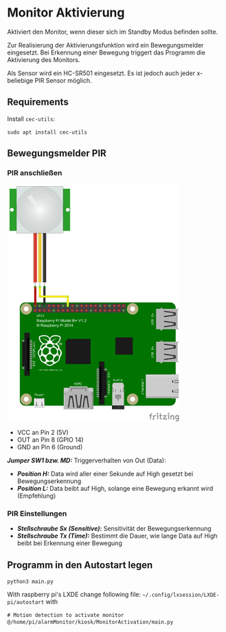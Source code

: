 # Monitor Aktivierung
Aktiviert den Monitor, wenn dieser sich im Standby Modus befinden sollte.

Zur Realisierung der Aktivierungsfunktion wird ein Bewegungsmelder eingesetzt. Bei Erkennung einer Bewegung triggert das Programm die Aktivierung des Monitors.

Als Sensor wird ein HC-SR501 eingesetzt. Es ist jedoch auch jeder x-beliebige PIR Sensor möglich.

## Requirements
Install `cec-utils`:
``` console
sudo apt install cec-utils
```

## Bewegungsmelder PIR

### PIR anschließen

<img src="assets/pir.png" alt="Verdrahtung" width="400px">

- VCC an Pin 2 (5V)
- OUT an Pin 8 (GPIO 14)
- GND an Pin 6 (Ground)

***Jumper SW1 bzw. MD:*** Triggerverhalten von Out (Data):
- ***Position H:*** Data wird aller einer Sekunde auf High gesetzt bei Bewegungserkennung
- ***Position L:*** Data beibt auf High, solange eine Bewegung erkannt wird (Empfehlung)

### PIR Einstellungen
- ***Stellschraube Sx (Sensitive):*** Sensitivität der Bewegungserkennung
- ***Stellschraube Tx (Time):*** Bestimmt die Dauer, wie lange Data auf High beibt bei Erkennung einer Bewegung

## Programm in den Autostart legen
```
python3 main.py
```
With raspberry pi's LXDE change following file:
`~/.config/lxsession/LXDE-pi/autostart`
with
```
# Motion detection to activate monitor
@/home/pi/alarmMonitor/kiosk/MonitorActivation/main.py
```
